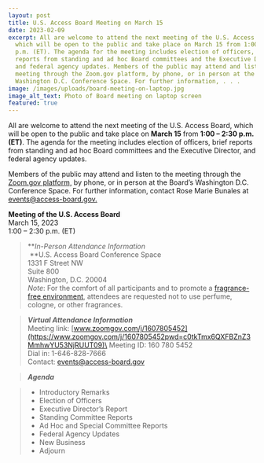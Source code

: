 ```yaml
---
layout: post
title: U.S. Access Board Meeting on March 15
date: 2023-02-09
excerpt: All are welcome to attend the next meeting of the U.S. Access Board,
  which will be open to the public and take place on March 15 from 1:00 – 2:30
  p.m. (ET). The agenda for the meeting includes election of officers, brief
  reports from standing and ad hoc Board committees and the Executive Director,
  and federal agency updates. Members of the public may attend and listen to the
  meeting through the Zoom.gov platform, by phone, or in person at the Board’s
  Washington D.C. Conference Space. For further information, . . .
image: /images/uploads/board-meeting-on-laptop.jpg
image_alt_text: Photo of Board meeting on laptop screen
featured: true
---
```

All are welcome to attend the next meeting of the U.S. Access Board, which will be open to the public and take place on **March 15** from **1:00 – 2:30 p.m. (ET)**. The agenda for the meeting includes election of officers, brief reports from standing and ad hoc Board committees and the Executive Director, and federal agency updates. 

Members of the public may attend and listen to the meeting through the [Zoom.gov platform,](https://www.zoomgov.com/j/1607805452) by phone, or in person at the Board’s Washington D.C. Conference Space. For further information, contact Rose Marie Bunales at [events@access-board.gov.](mailto:events@access-board.gov)  

**Meeting of the U.S. Access Board**  \
March 15, 2023 \
1:00 – 2:30 p.m. (ET) 

> ***In-Person Attendance Information* \
> **U.S. Access Board Conference Space \
> 1331 F Street NW \
> Suite 800 \
> Washington, D.C. 20004\
> *Note*: For the comfort of all participants and to promote a [fragrance-free environment](https://www.access-board.gov/about/policy/ffe.html), attendees are requested not to use perfume, cologne, or other fragrances.

> ***Virtual Attendance Information*** \
> Meeting link: [www.zoomgov.com/j/1607805452](https://www.zoomgov.com/j/1607805452pwd=c0tkTmx6QXFBZnZ3MmhwYU53NjRUUT09)\
> Meeting ID: 160 780 5452  \
> Dial in: 1-646-828-7666  \
> Contact: [events@access-board.gov](mailto:events@access-board.gov)    

> ***Agenda***

> * Introductory Remarks 
> * Election of Officers 
> * Executive Director’s Report 
> * Standing Committee Reports 
> * Ad Hoc and Special Committee Reports 
> * Federal Agency Updates 
> * New Business 
> * Adjourn 